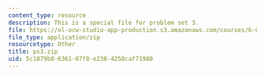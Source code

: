 ```yaml
---
content_type: resource
description: This is a special file for problem set 3.
file: https://ol-ocw-studio-app-production.s3.amazonaws.com/courses/6-02-introduction-to-eecs-ii-digital-communication-systems-fall-2012/5c1879b8636107f8e2384258caf71980_ps3.zip
file_type: application/zip
resourcetype: Other
title: ps3.zip
uid: 5c1879b8-6361-07f8-e238-4258caf71980
---
```

